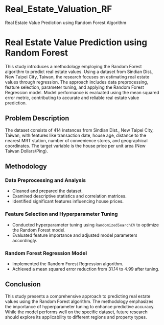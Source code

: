 # Real_Estate_Valuation_RF
Real Estate Value Prediction using Random Forest Algorithm


# Real Estate Value Prediction using Random Forest

This study introduces a methodology employing the Random Forest algorithm to predict real estate values. Using a dataset from Sindian Dist., New Taipei City, Taiwan, the research focuses on estimating real estate values through regression. The approach includes data preprocessing, feature selection, parameter tuning, and applying the Random Forest Regression model. Model performance is evaluated using the mean squared error metric, contributing to accurate and reliable real estate value prediction.


## Problem Description
The dataset consists of 414 instances from Sindian Dist., New Taipei City, Taiwan, with features like transaction date, house age, distance to the nearest MRT station, number of convenience stores, and geographical coordinates. The target variable is the house price per unit area (New Taiwan Dollars/Ping). 

## Methodology
### Data Preprocessing and Analysis
- Cleaned and prepared the dataset.
- Examined descriptive statistics and correlation matrices.
- Identified significant features influencing house prices.

### Feature Selection and Hyperparameter Tuning
- Conducted hyperparameter tuning using `RandomizedSearchCV` to optimize the Random Forest model.
- Evaluated feature importance and adjusted model parameters accordingly.

### Random Forest Regression Model
- Implemented the Random Forest Regression algorithm.
- Achieved a mean squared error reduction from 31.14 to 4.99 after tuning.

## Conclusion
This study presents a comprehensive approach to predicting real estate values using the Random Forest algorithm. The methodology emphasizes the importance of hyperparameter tuning to enhance predictive accuracy. While the model performs well on the specific dataset, future research should explore its applicability to different regions and property types.


